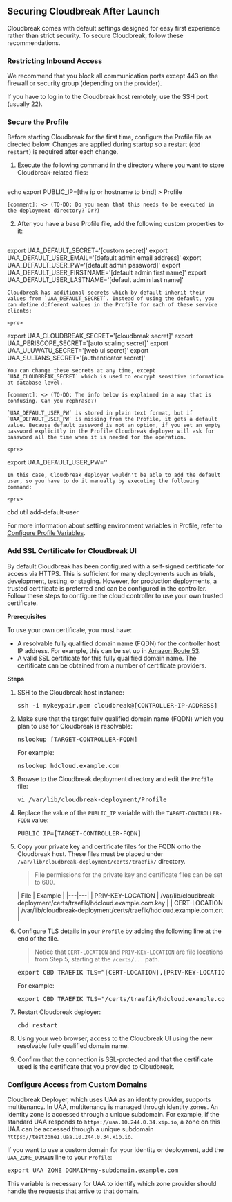 ## Securing Cloudbreak After Launch

Cloudbreak comes with default settings designed for easy first experience rather than strict security. To secure Cloudbreak, follow these recommendations. 

### Restricting Inbound Access 

We recommend that you block all communication ports except 443 on the firewall or security group (depending on the provider). 

If you have to log in to the Cloudbreak host remotely, use the SSH port (usually 22).

[comment]: <> (TO-DO: Is the step above up-to-date? I think ports 80 and 22 is also open.) 

### Secure the Profile 

Before starting Cloudbreak for the first time, configure the Profile file as directed below. Changes are applied during startup so a restart (`cbd restart`) is required after each change.

1. Execute the following command in the directory where you want to store Cloudbreak-related files:

    <pre>
echo export PUBLIC_IP=[the ip or hostname to bind] > Profile
</pre>

    [comment]: <> (TO-DO: Do you mean that this needs to be executed in the deployment directory? Or?)

2. After you have a base Profile file, add the following custom properties to it:

    <pre>
export UAA_DEFAULT_SECRET='[custom secret]'
export UAA_DEFAULT_USER_EMAIL='[default admin email address]'
export UAA_DEFAULT_USER_PW='[default admin password]'
export UAA_DEFAULT_USER_FIRSTNAME='[default admin first name]'
export UAA_DEFAULT_USER_LASTNAME='[default admin last name]'
</pre>

    Cloudbreak has additional secrets which by default inherit their values from `UAA_DEFAULT_SECRET`. Instead of using the default, you can define different values in the Profile for each of these service clients:

    <pre>
export UAA_CLOUDBREAK_SECRET='[cloudbreak secret]'
export UAA_PERISCOPE_SECRET='[auto scaling secret]'
export UAA_ULUWATU_SECRET='[web ui secret]'
export UAA_SULTANS_SECRET='[authenticator secret]'
</pre>

    You can change these secrets at any time, except `UAA_CLOUDBREAK_SECRET` which is used to encrypt sensitive information at database level. 
    
    [comment]: <> (TO-DO: The info below is explained in a way that is confusing. Can you rephrase?) 

    `UAA_DEFAULT_USER_PW` is stored in plain text format, but if `UAA_DEFAULT_USER_PW` is missing from the Profile, it gets a default value. Because default password is not an option, if you set an empty password explicitly in the Profile Cloudbreak deployer will ask for password all the time when it is needed for the operation.

    <pre>
export UAA_DEFAULT_USER_PW=''
</pre>

    In this case, Cloudbreak deployer wouldn't be able to add the default user, so you have to do it manually by executing the following command:

    <pre>
cbd util add-default-user
</pre>

For more information about setting environment variables in Profile, refer to [Configure Profile Variables](profile.md#configure-profile-variables).


### Add SSL Certificate for Cloudbreak UI 

By default Cloudbreak has been configured with a self-signed certificate for access via HTTPS. This is sufficient for many deployments such as trials, development, testing, or staging. However, for production deployments, a trusted certificate is preferred and can be configured in the controller. Follow these steps to configure the cloud controller to use your own trusted certificate. 

**Prerequisites**

To use your own certificate, you must have:

* A resolvable fully qualified domain name (FQDN) for the controller host IP address. For example, this can be set up in [Amazon Route 53](https://aws.amazon.com/documentation/route53/).  
* A valid SSL certificate for this fully qualified domain name. The certificate can be obtained from a number of certificate providers.  

**Steps**

1. SSH to the Cloudbreak host instance:

    <pre>ssh -i mykeypair.pem cloudbreak@[CONTROLLER-IP-ADDRESS]</pre>
    
2. Make sure that the target fully qualified domain name (FQDN) which you plan to use for Cloudbreak is resolvable:

    <pre>nslookup [TARGET-CONTROLLER-FQDN]</pre>
    
    For example:

    <pre>nslookup hdcloud.example.com</pre>
    
3. Browse to the Cloudbreak deployment directory and edit the `Profile` file:

    <pre>vi /var/lib/cloudbreak-deployment/Profile</pre>
    
4. Replace the value of the `PUBLIC_IP` variable with the `TARGET-CONTROLLER-FQDN` value:

    <pre>PUBLIC_IP=[TARGET-CONTROLLER-FQDN]</pre>
    
5. Copy your private key and certificate files for the FQDN onto the Cloudbreak host. These files must be placed under `/var/lib/cloudbreak-deployment/certs/traefik/` directory.

    > File permissions for the private key and certificate files can be set to 600.

    | File | Example |
|---|---|
| PRIV-KEY-LOCATION	| /var/lib/cloudbreak-deployment/certs/traefik/hdcloud.example.com.key |
| CERT-LOCATION	| /var/lib/cloudbreak-deployment/certs/traefik/hdcloud.example.com.crt |

6. Configure TLS details in your `Profile` by adding the following line at the end of the file.

    > Notice that `CERT-LOCATION` and `PRIV-KEY-LOCATION` are file locations from Step 5, starting at the `/certs/...` path.

    <pre>export CBD_TRAEFIK_TLS=”[CERT-LOCATION],[PRIV-KEY-LOCATION]”</pre>
    
    For example:

    <pre>export CBD_TRAEFIK_TLS="/certs/traefik/hdcloud.example.com.crt,/certs/traefik/hdcloud.example.com.key"</pre>
    
7. Restart Cloudbreak deployer:

    <pre>cbd restart</pre>
    
8. Using your web browser, access to the Cloudbreak UI using the new resolvable fully qualified domain name.

9. Confirm that the connection is SSL-protected and that the certificate used is the certificate that you provided to Cloudbreak.


### Configure Access from Custom Domains

Cloudbreak Deployer, which uses UAA as an identity provider, supports multitenancy. In UAA, multitenancy is managed through identity zones. An identity zone is accessed through a unique subdomain. For example, if the standard UAA responds to `https://uaa.10.244.0.34.xip.io`, a zone on this UAA can be accessed through a unique subdomain `https://testzone1.uaa.10.244.0.34.xip.io`.

If you want to use a custom domain for your identity or deployment, add the `UAA_ZONE_DOMAIN` line to your `Profile`:

<pre>export UAA_ZONE_DOMAIN=my-subdomain.example.com</pre>

This variable is necessary for UAA to identify which zone provider should handle the requests that arrive to that domain.
